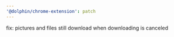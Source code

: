 ```yaml
---
'@dolphin/chrome-extension': patch
---
```


fix: pictures and files still download when downloading is canceled
